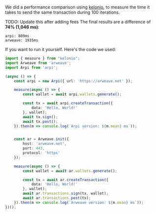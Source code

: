We did a performance comparison using [kelonio](https://www.npmjs.com/package/kelonio), to measure the time it takes to send the same transaction during 100 iterations.

TODO: Update this after adding fees
The final results are a difference of **74% (1,046 ms)**:
```
arpi: 889ms
arweave: 1935ms
```

If you want to run it yourself. Here's the code we used:
```typescript
import { measure } from "kelonio";
import Arweave from 'arweave';
import Arpi from 'arpi';

(async () => {
    const arpi = new Arpi({ url: 'https://arweave.net' });

    measure(async () => {
        const wallet = await arpi.wallets.generate();

        const tx = await arpi.createTransaction({
            data: 'Hello, World!'
        }, wallet);
        await tx.sign();
        await tx.post();
    }).then(m => console.log(`Arpi version: ${m.mean} ms`));


    const ar = Arweave.init({
        host: 'arweave.net',
        port: 443,
        protocol: 'https'
    });

    measure(async () => {
        const wallet = await ar.wallets.generate();

        const tx = await ar.createTransaction({
            data: 'Hello, World!'
        }, wallet);
        await ar.transactions.sign(tx, wallet);
        await ar.transactions.post(tx);
    }).then(m => console.log(`Arweave version: ${m.mean} ms`));
})();
```